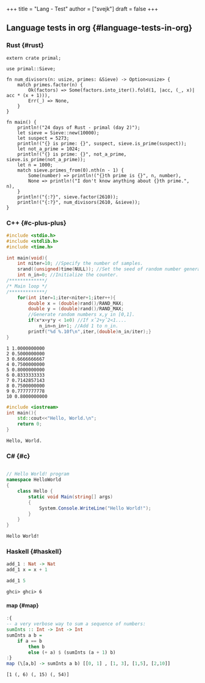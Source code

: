 +++
title = "Lang - Test"
author = ["svejk"]
draft = false
+++

## Language tests in org {#language-tests-in-org}


### Rust {#rust}

```rustic
extern crate primal;

use primal::Sieve;

fn num_divisors(n: usize, primes: &Sieve) -> Option<usize> {
    match primes.factor(n) {
        Ok(factors) => Some(factors.into_iter().fold(1, |acc, (_, x)| acc * (x + 1))),
        Err(_) => None,
    }
}

fn main() {
    println!("24 days of Rust - primal (day 2)");
    let sieve = Sieve::new(10000);
    let suspect = 5273;
    println!("{} is prime: {}", suspect, sieve.is_prime(suspect));
    let not_a_prime = 1024;
    println!("{} is prime: {}", not_a_prime, sieve.is_prime(not_a_prime));
    let n = 1000;
    match sieve.primes_from(0).nth(n - 1) {
        Some(number) => println!("{}th prime is {}", n, number),
        None => println!("I don't know anything about {}th prime.", n),
    }
    println!("{:?}", sieve.factor(2610));
    println!("{:?}", num_divisors(2610, &sieve));
}
```


### C++ {#c-plus-plus}

```cpp { linenos=true, linenostart=1 }
#include <stdio.h>
#include <stdlib.h>
#include <time.h>

int main(void){
    int niter=10; //Specify the number of samples.
    srand((unsigned)time(NULL)); //Set the seed of random number generator.
    int n_in=0; //Initialize the counter.
/*************/
/* Main loop */
/*************/
    for(int iter=1;iter<niter+1;iter++){
        double x = (double)rand()/RAND_MAX;
        double y = (double)rand()/RAND_MAX;
        //Generate random numbers x,y in [0,1].
        if(x*x+y*y < 1e0) //If xˆ2+yˆ2<1....
            n_in=n_in+1; //Add 1 to n_in.
        printf("%d %.10f\n",iter,(double)n_in/iter);}
}
```

```text
1 1.0000000000
2 0.5000000000
3 0.6666666667
4 0.7500000000
5 0.8000000000
6 0.8333333333
7 0.7142857143
8 0.7500000000
9 0.7777777778
10 0.8000000000
```

```cpp { linenos=true, linenostart=1 }
#include <iostream>
int main(){
    std::cout<<"Hello, World.\n";
    return 0;
}
```

```text
Hello, World.
```


### C# {#c}

```csharp { linenos=true, linenostart=1 }

// Hello World! program
namespace HelloWorld
{
    class Hello {
        static void Main(string[] args)
        {
            System.Console.WriteLine("Hello World!");
        }
    }
}
```

```text
Hello World!
```


### Haskell {#haskell}

```haskell
add_1 : Nat -> Nat
add_1 x = x + 1

add_1 5
```

```text
ghci> ghci> 6
```


#### map {#map}

```haskell
:{
-- a very verbose way to sum a sequence of numbers:
sumInts :: Int -> Int -> Int
sumInts a b =
    if a == b
        then b
        else (+ a) $ (sumInts (a + 1) b)
:}
map (\[a,b] -> sumInts a b) [[0, 1] , [1, 3], [1,5], [2,10]]
```

```text
[1 (, 6) (, 15) (, 54)]
```
